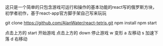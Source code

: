 这只是一个简单的只包含游戏可运行和操作的基本功能的react写的俄罗斯方块，初学者初作，基于react-app官方脚手架自己写来玩玩

git clone https://github.com/AlanWater/react-tetris.git
npm install
npm start

点击上方的 start 开始游戏
点击上方的 down 停止游戏
w 变形 a 左移动 s 加速下落 d 右移动

